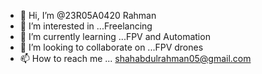 - 👋 Hi, I’m @23R05A0420 Rahman
- 👀 I’m interested in ...Freelancing
- 🌱 I’m currently learning ...FPV and Automation
- 💞️ I’m looking to collaborate on ...FPV drones
- 📫 How to reach me ... shahabdulrahman05@gmail.com

<!---
23R05A0420/23R05A0420 is a ✨ special ✨ repository because its `README.md` (this file) appears on your GitHub profile.
You can click the Preview link to take a look at your changes.
--->
